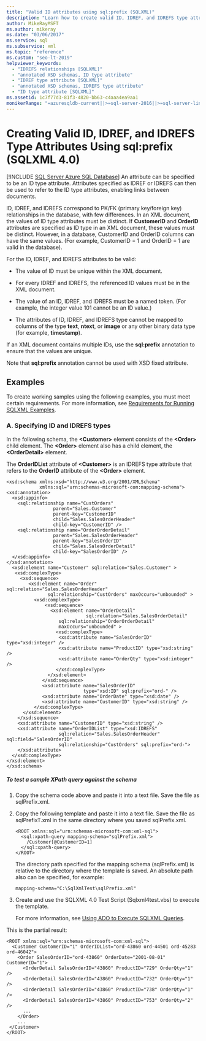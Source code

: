 ```yaml
---
title: "Valid ID attributes using sql:prefix (SQLXML)"
description: "Learn how to create valid ID, IDREF, and IDREFS type attributes using sql:prefix (SQLXML 4.0)."
author: MikeRayMSFT
ms.author: mikeray
ms.date: "03/06/2017"
ms.service: sql
ms.subservice: xml
ms.topic: "reference"
ms.custom: "seo-lt-2019"
helpviewer_keywords:
  - "IDREFS relationships [SQLXML]"
  - "annotated XSD schemas, ID type attribute"
  - "IDREF type attribute [SQLXML]"
  - "annotated XSD schemas, IDREFS type attribute"
  - "ID type attribute [SQLXML]"
ms.assetid: 1c7f77d3-81f3-4820-bb63-c4aaa4ea9aa1
monikerRange: "=azuresqldb-current||>=sql-server-2016||>=sql-server-linux-2017||=azuresqldb-mi-current"
---
```

# Creating Valid ID, IDREF, and IDREFS Type Attributes Using sql:prefix (SQLXML 4.0)
[!INCLUDE [SQL Server Azure SQL Database](../../includes/applies-to-version/sql-asdb.md)]
  An attribute can be specified to be an ID type attribute. Attributes specified as IDREF or IDREFS can then be used to refer to the ID type attributes, enabling links between documents.  
  
 ID, IDREF, and IDREFS correspond to PK/FK (primary key/foreign key) relationships in the database, with few differences. In an XML document, the values of ID type attributes must be distinct. If **CustomerID** and **OrderID** attributes are specified as ID type in an XML document, these values must be distinct. However, in a database, CustomerID and OrderID columns can have the same values. (For example, CustomerID = 1 and OrderID = 1 are valid in the database).  
  
 For the ID, IDREF, and IDREFS attributes to be valid:  
  
-   The value of ID must be unique within the XML document.  
  
-   For every IDREF and IDREFS, the referenced ID values must be in the XML document.  
  
-   The value of an ID, IDREF, and IDREFS must be a named token. (For example, the integer value 101 cannot be an ID value.)  
  
-   The attributes of ID, IDREF, and IDREFS type cannot be mapped to columns of the type **text**, **ntext**, or **image** or any other binary data type (for example, **timestamp**).  
  
 If an XML document contains multiple IDs, use the **sql:prefix** annotation to ensure that the values are unique.  
  
 Note that **sql:prefix** annotation cannot be used with XSD fixed attribute.  
  
## Examples  
 To create working samples using the following examples, you must meet certain requirements. For more information, see [Requirements for Running SQLXML Examples](../../relational-databases/sqlxml/requirements-for-running-sqlxml-examples.md).  
  
### A. Specifying ID and IDREFS types  
 In the following schema, the **\<Customer>** element consists of the **\<Order>** child element. The **\<Order>** element also has a child element, the **\<OrderDetail>** element.  
  
 The **OrderIDList** attribute of **\<Customer>** is an IDREFS type attribute that refers to the **OrderID** attribute of the **\<Order>** element.  
  
```  
<xsd:schema xmlns:xsd="http://www.w3.org/2001/XMLSchema"  
            xmlns:sql="urn:schemas-microsoft-com:mapping-schema">  
<xsd:annotation>  
  <xsd:appinfo>  
    <sql:relationship name="CustOrders"  
                 parent="Sales.Customer"  
                 parent-key="CustomerID"  
                 child="Sales.SalesOrderHeader"  
                 child-key="CustomerID" />  
    <sql:relationship name="OrderOrderDetail"  
                 parent="Sales.SalesOrderHeader"  
                 parent-key="SalesOrderID"  
                 child="Sales.SalesOrderDetail"  
                 child-key="SalesOrderID" />  
  </xsd:appinfo>  
</xsd:annotation>  
  <xsd:element name="Customer" sql:relation="Sales.Customer" >  
   <xsd:complexType>  
     <xsd:sequence>  
        <xsd:element name="Order" sql:relation="Sales.SalesOrderHeader"    
               sql:relationship="CustOrders" maxOccurs="unbounded" >  
          <xsd:complexType>  
              <xsd:sequence>  
                <xsd:element name="OrderDetail"   
                             sql:relation="Sales.SalesOrderDetail"   
                   sql:relationship="OrderOrderDetail"   
                   maxOccurs="unbounded" >  
                  <xsd:complexType>  
                   <xsd:attribute name="SalesOrderID" type="xsd:integer" />  
                   <xsd:attribute name="ProductID" type="xsd:string" />  
                   <xsd:attribute name="OrderQty" type="xsd:integer" />  
                  </xsd:complexType>  
               </xsd:element>  
             </xsd:sequence>  
             <xsd:attribute name="SalesOrderID"   
                            type="xsd:ID" sql:prefix="ord-" />  
             <xsd:attribute name="OrderDate" type="xsd:date" />  
             <xsd:attribute name="CustomerID" type="xsd:string" />  
          </xsd:complexType>  
      </xsd:element>  
    </xsd:sequence>  
    <xsd:attribute name="CustomerID" type="xsd:string" />  
    <xsd:attribute name="OrderIDList" type="xsd:IDREFS"   
                   sql:relation="Sales.SalesOrderHeader" sql:field="SalesOrderID"  
                   sql:relationship="CustOrders" sql:prefix="ord-">  
    </xsd:attribute>  
  </xsd:complexType>  
</xsd:element>  
</xsd:schema>  
```  
  
##### To test a sample XPath query against the schema  
  
1.  Copy the schema code above and paste it into a text file. Save the file as sqlPrefix.xml.  
  
2.  Copy the following template and paste it into a text file. Save the file as sqlPrefixT.xml in the same directory where you saved sqlPrefix.xml.  
  
    ```  
    <ROOT xmlns:sql="urn:schemas-microsoft-com:xml-sql">  
      <sql:xpath-query mapping-schema="sqlPrefix.xml">  
        /Customer[@CustomerID=1]  
      </sql:xpath-query>  
    </ROOT>  
    ```  
  
     The directory path specified for the mapping schema (sqlPrefix.xml) is relative to the directory where the template is saved. An absolute path also can be specified, for example:  
  
    ```  
    mapping-schema="C:\SqlXmlTest\sqlPrefix.xml"  
    ```  
  
3.  Create and use the SQLXML 4.0 Test Script (Sqlxml4test.vbs) to execute the template.  
  
     For more information, see [Using ADO to Execute SQLXML Queries](../../relational-databases/sqlxml/using-ado-to-execute-sqlxml-4-0-queries.md).  
  
 This is the partial result:  
  
```  
<ROOT xmlns:sql="urn:schemas-microsoft-com:xml-sql">  
  <Customer CustomerID="1" OrderIDList="ord-43860 ord-44501 ord-45283 ord-46042">  
    <Order SalesOrderID="ord-43860" OrderDate="2001-08-01" CustomerID="1">  
      <OrderDetail SalesOrderID="43860" ProductID="729" OrderQty="1" />   
      <OrderDetail SalesOrderID="43860" ProductID="732" OrderQty="1" />   
      <OrderDetail SalesOrderID="43860" ProductID="738" OrderQty="1" />   
      <OrderDetail SalesOrderID="43860" ProductID="753" OrderQty="2" />   
      ...  
    </Order>  
    ...  
 </Customer>  
</ROOT>  
```  
  
  
